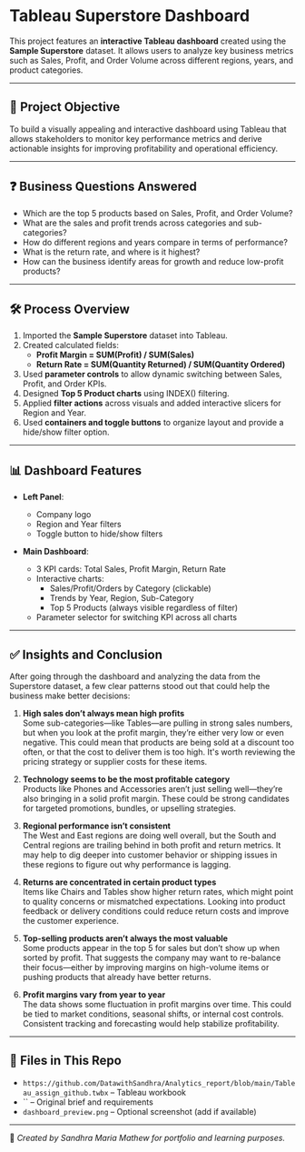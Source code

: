 # Tableau Superstore Dashboard

This project features an **interactive Tableau dashboard** created using the **Sample Superstore** dataset. It allows users to analyze key business metrics such as Sales, Profit, and Order Volume across different regions, years, and product categories.

---

## 📌 Project Objective

To build a visually appealing and interactive dashboard using Tableau that allows stakeholders to monitor key performance metrics and derive actionable insights for improving profitability and operational efficiency.

---

## ❓ Business Questions Answered

- Which are the top 5 products based on Sales, Profit, and Order Volume?
- What are the sales and profit trends across categories and sub-categories?
- How do different regions and years compare in terms of performance?
- What is the return rate, and where is it highest?
- How can the business identify areas for growth and reduce low-profit products?

---

## 🛠️ Process Overview

1. Imported the **Sample Superstore** dataset into Tableau.
2. Created calculated fields:
   - **Profit Margin = SUM(Profit) / SUM(Sales)**
   - **Return Rate = SUM(Quantity Returned) / SUM(Quantity Ordered)**
3. Used **parameter controls** to allow dynamic switching between Sales, Profit, and Order KPIs.
4. Designed **Top 5 Product charts** using INDEX() filtering.
5. Applied **filter actions** across visuals and added interactive slicers for Region and Year.
6. Used **containers and toggle buttons** to organize layout and provide a hide/show filter option.

---

## 📊 Dashboard Features

- **Left Panel**:
  - Company logo
  - Region and Year filters
  - Toggle button to hide/show filters

- **Main Dashboard**:
  - 3 KPI cards: Total Sales, Profit Margin, Return Rate
  - Interactive charts:
    - Sales/Profit/Orders by Category (clickable)
    - Trends by Year, Region, Sub-Category
    - Top 5 Products (always visible regardless of filter)
  - Parameter selector for switching KPI across all charts

---

## ✅ Insights and Conclusion

After going through the dashboard and analyzing the data from the Superstore dataset, a few clear patterns stood out that could help the business make better decisions:

1. **High sales don’t always mean high profits**  
   Some sub-categories—like Tables—are pulling in strong sales numbers, but when you look at the profit margin, they’re either very low or even negative. This could mean that products are being sold at a discount too often, or that the cost to deliver them is too high. It's worth reviewing the pricing strategy or supplier costs for these items.

2. **Technology seems to be the most profitable category**  
   Products like Phones and Accessories aren’t just selling well—they’re also bringing in a solid profit margin. These could be strong candidates for targeted promotions, bundles, or upselling strategies.

3. **Regional performance isn’t consistent**  
   The West and East regions are doing well overall, but the South and Central regions are trailing behind in both profit and return metrics. It may help to dig deeper into customer behavior or shipping issues in these regions to figure out why performance is lagging.

4. **Returns are concentrated in certain product types**  
   Items like Chairs and Tables show higher return rates, which might point to quality concerns or mismatched expectations. Looking into product feedback or delivery conditions could reduce return costs and improve the customer experience.

5. **Top-selling products aren’t always the most valuable**  
   Some products appear in the top 5 for sales but don’t show up when sorted by profit. That suggests the company may want to re-balance their focus—either by improving margins on high-volume items or pushing products that already have better returns.

6. **Profit margins vary from year to year**  
   The data shows some fluctuation in profit margins over time. This could be tied to market conditions, seasonal shifts, or internal cost controls. Consistent tracking and forecasting would help stabilize profitability.

---

## 📁 Files in This Repo

- `https://github.com/DatawithSandhra/Analytics_report/blob/main/Tableau_assign_github.twbx` – Tableau workbook
- `` – Original brief and requirements
- `dashboard_preview.png` – Optional screenshot (add if available)

---

📌 *Created by Sandhra Maria Mathew for portfolio and learning purposes.*
